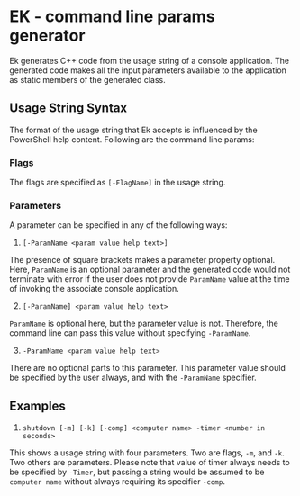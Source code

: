 EK - command line params generator
==================================

Ek generates C++ code from the usage string of a console application. The generated code makes all the input parameters available to the application as static members of the generated class.

Usage String Syntax
-------------------

The format of the usage string that Ek accepts is influenced by the PowerShell help content. Following are the command line params:

### Flags

The flags are specified as `[-FlagName]` in the usage string.

### Parameters

A parameter can be specified in any of the following ways:

1. `[-ParamName <param value help text>]`

The presence of square brackets makes a parameter property optional. Here, `ParamName` is an optional parameter and the generated code would not terminate with error if the user does not provide `ParamName` value at the time of invoking the associate console application.

2. `[-ParamName] <param value help text>`

`ParamName` is optional here, but the parameter value is not. Therefore, the command line can pass this value without specifying `-ParamName`.

3. `-ParamName <param value help text>`

There are no optional parts to this parameter. This parameter value should be specified by the user always, and with the `-ParamName` specifier.


Examples
--------

1. `shutdown [-m] [-k] [-comp] <computer name> -timer <number in seconds>`

This shows a usage string with four parameters. Two are flags, `-m`, and `-k`. Two others are parameters. Please note that value of timer always needs to be specified by `-Timer`, but passing a string would be assumed to be `computer name` without always requiring its specifier `-comp`.

